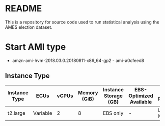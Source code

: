 # README
This is a repository for source code used to run statistical analysis using the AMES election dataset.
# Start AMI type
* amzn-ami-hvm-2018.03.0.20180811-x86_64-gp2 - ami-a0cfeed8
## Instance Type
| Instance Type | ECUs | vCPUs | Memory (GiB) | Instance Storage (GB) | EBS-Optimized Available | Network Performance |
| ----------- | ----------- | ----------- | ----------- | ----------- | ----------- | ----------- |
| t2.large |	Variable |	2 |	8	| EBS only	| -	 | Low to Moderate |
